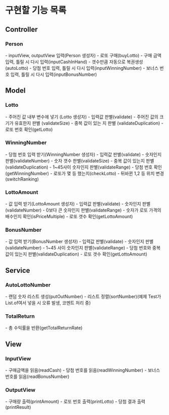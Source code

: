 <h1>구현할 기능 목록</h1>

<h2>Controller</h2>
<h3>Person</h3>
- inputView, outputView 입력(Person 생성자)
- 로또 구매(buyLotto)
- 구매 금액 입력, 틀릴 시 다시 입력(inputCashInHand)
- 갯수만큼 자동으로 복권생성(autoLotto)
- 당첨 번호 입력, 틀릴 시 다시 입력(inputWinningNumber)
- 보너스 번호 입력, 틀릴 시 다시 입력(inputBonusNumber)

<h2>Model</h2>
<h3>Lotto</h3>
- 주어진 값 내부 변수에 넣기 (Lotto 생성자)
- 입력값 판별(validate)
  - 주어진 값의 크기가 유효한지 판별 (validateSize)
  - 중복 값이 있는 지 판별 (validateDuplication)
- 로또 번호 확인(getLotto)

<h3>WinningNumber</h3>
- 당첨 번호 입력 받기(WinningNumber 생성자)
- 입력값 판별(validate)
  - 숫자인지 판별(validateNumber)
  - 숫자 갯수 판별(validateSize)
  - 중복 값이 있는지 판별(validateDuplication)
  - 1~45사이 숫자인지 판별(validateRange)
- 당첨 번호 확인(getWinningNumber)
- 로또가 몇 등 했는지(checkLotto)
- 뒤바뀐 1,2 등 위치 변경(switchRanking)

<h3>LottoAmount</h3>
- 값 입력 받기(LottoAmount 생성자)
- 입력값 판별(validate)
  - 숫자인지 판별(validateNumber)
  - 0보다 큰 숫자인지 판별(validateRange)
  - 숫자가 로또 가격의 배수인지 확인(isPriceMultiple)
- 로또 갯수 확인(getLottoAmount)

<h3>BonusNumber</h3>
- 값 입력 받기(BonusNumber 생성자)
- 입력값 판별(validate)
  - 숫자인지 판별(validateNumber)
  - 1~45 사이 숫자인지 판별(validateRange)
  - 당첨 번호와 중복 값이 있는지 판별(validateDuplication)
- 로또 갯수 확인(getLottoAmount)

<h2>Service</h2>
<h3>AutoLottoNumber</h3>
- 랜덤 숫자 리스트 생성(putOutNumber)
  - 리스트 정렬(sortNumber)(예제 Test가 List.of여서 넣을 시 오류 발생, 코멘트 처리 중)

<h3>TotalReturn</h3>
- 총 수익률을 반환(getTotalReturnRate)

<h2>View</h2>
<h3>InputView</h3>
- 구매금액을 읽음(readCash)
- 당첨 번호를 읽음(readWinningNumber)
- 보너스 번호를 읽음(readBonusNumber)

<h3>OutputView</h3>
- 구매량 출력(printAmount)
- 로또 번호 출력(printLotto)
- 당첨 결과 출력(printResult)


